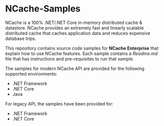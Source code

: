 # NCache-Samples

NCache is a 100% .NET/.NET Core in-memory distributed cache & datastore. NCache provides an extremely fast and linearly scalable distributed cache that caches application data and reduces expensive database trips. 

This repository contains source code samples for **NCache Enterprise** that explain how to use NCache features. Each sample contains a *Readme.md* file that has instructions and pre-requisites to run that sample. 

The samples for modern NCache API are provided for the following supported environments:

- .NET Framework
- .NET Core
- Java

For legacy API, the samples have been provided for:

- .NET Framework
- .NET Core
